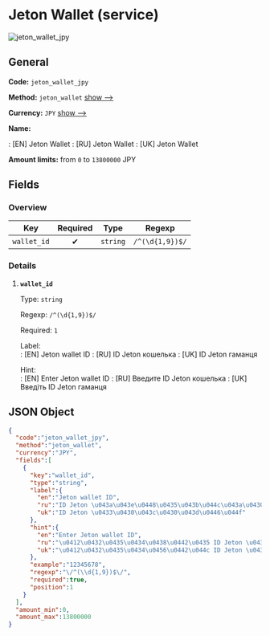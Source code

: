
# Jeton Wallet (service) 
![jeton_wallet_jpy](https://static.openfintech.io/payout_methods/jeton_wallet_jpy/logo.svg?w=400&c=v0.59.26#w24)  

## General 
 
**Code:** `jeton_wallet_jpy` 
 
**Method:** `jeton_wallet` [show -->](/payout-methods/jeton_wallet/) 
 
**Currency:** `JPY` [show -->](/currencies/JPY/) 
 
**Name:** 
 
:	[EN] Jeton Wallet 
:	[RU] Jeton Wallet 
:	[UK] Jeton Wallet 
 
**Amount limits:** from `0` to `13800000` JPY 

## Fields 

### Overview 

|Key|Required|Type|Regexp| 
|:---:|:---:|:---:|:---:| 
|`wallet_id`|✔|`string`|`/^(\d{1,9})$/`| 
 

### Details 
 
1. **`wallet_id`** 
 
	Type: `string` 
 
	Regexp: `/^(\d{1,9})$/` 
 
	Required: `1` 
 
	Label:  
	: [EN] Jeton wallet ID 
	: [RU] ID Jeton кошелька 
	: [UK] ID Jeton гаманця 
 
	Hint:  
	: [EN] Enter Jeton wallet ID 
	: [RU] Введите ID Jeton кошелька 
	: [UK] Введіть ID Jeton гаманця 
 

## JSON Object 

```json
{
  "code":"jeton_wallet_jpy",
  "method":"jeton_wallet",
  "currency":"JPY",
  "fields":[
    {
      "key":"wallet_id",
      "type":"string",
      "label":{
        "en":"Jeton wallet ID",
        "ru":"ID Jeton \u043a\u043e\u0448\u0435\u043b\u044c\u043a\u0430",
        "uk":"ID Jeton \u0433\u0430\u043c\u0430\u043d\u0446\u044f"
      },
      "hint":{
        "en":"Enter Jeton wallet ID",
        "ru":"\u0412\u0432\u0435\u0434\u0438\u0442\u0435 ID Jeton \u043a\u043e\u0448\u0435\u043b\u044c\u043a\u0430",
        "uk":"\u0412\u0432\u0435\u0434\u0456\u0442\u044c ID Jeton \u0433\u0430\u043c\u0430\u043d\u0446\u044f"
      },
      "example":"12345678",
      "regexp":"\/^(\\d{1,9})$\/",
      "required":true,
      "position":1
    }
  ],
  "amount_min":0,
  "amount_max":13800000
}
```  
